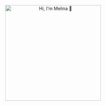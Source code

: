 <p align="center">
  <img width="300" heigtht= "200" src="https://github.com/Melinaaam/Melinaaam/blob/main/imgs/animiertes-gif-von-online-umwandeln-de-2.gif" alt="Hi, I'm Melina 👋 ">
</p>

<!--
**Melinaaam/Melinaaam** is a ✨ _special_ ✨ repository because its `README.md` (this file) appears on your GitHub profile.

Here are some ideas to get you started:

- 🔭 I’m currently working on ...
- 🌱 I’m currently learning ...
- 👯 I’m looking to collaborate on ...
- 🤔 I’m looking for help with ...
- 💬 Ask me about ...
- 📫 How to reach me: ...
- 😄 Pronouns: ...
- ⚡ Fun fact: ...
-->
